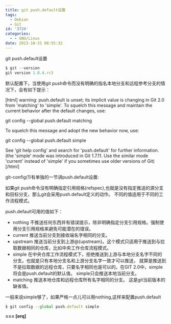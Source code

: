 ```yaml
---
title: git push.default设置
tags:
  - Debian
  - Git
id: '3724'
categories:
  - - GNU/Linux
date: 2013-10-31 08:55:32
---
```


git push.default设置
<!-- more -->
```js
$ git --version
git version 1.8.4.rc3
```

默认配置下，当使用git push命令而没有明确的指名本地分支和远程参考分支的情况下，会有如下提示：

\[html\]
warning: push.default is unset; its implicit value is changing in
Git 2.0 from 'matching' to 'simple'. To squelch this message
and maintain the current behavior after the default changes, use:

 git config --global push.default matching

To squelch this message and adopt the new behavior now, use:

 git config --global push.default simple

See 'git help config' and search for 'push.default' for further information.
(the 'simple' mode was introduced in Git 1.7.11. Use the similar mode
'current' instead of 'simple' if you sometimes use older versions of Git)
\[/html\]

git-config(1)有单独的一节讲push.default设置:

如果git push命令没有明确指定引用规格(refspec),也就是没有指定推送的源分支和目标分支，那么git会采用push.default定义的动作。
不同的值适用于不同的工作流程模式。

push.default可用的值如下：

*   nothing
不推送任何东西并有错误提示，除非明确指定分支引用规格。强制使用分支引用规格来避免可能潜在的错误。
*   current
推送当前分支到接收端名字相同的分支。
*   upstream
推送当前分支到上游@{upstream}。这个模式只适用于推送到与拉取数据相同的仓库，比如中央工作仓库流程模式。
*   simple
在中央仓库工作流程模式下，拒绝推送到上游与本地分支名字不同的分支。也就是只有本地分支名和上游分支名字一致才可以推送，
就算是推送到不是拉取数据的远程仓库，只要名字相同也是可以的。在GIT 2.0中，simple将会是push.default的默认值。
simple只会推送本地当前分支。
*   matching
推送本地仓库和远程仓库所有名字相同的分支。
这是git当前版本的缺省值。

一般来说simple够了，如果严格一点儿可以用nothing,这样来配置push.default
```js
$ git config --global push.default simple
```

**\===
\[erq\]**